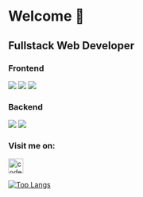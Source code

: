 # Welcome :wave:
## Fullstack Web Developer

### Frontend
![](https://img.shields.io/badge/HTML5%26CSS3-brightgreen) ![](https://img.shields.io/badge/-JavaScript-green) ![](https://img.shields.io/badge/-React.js-lightgrey)

### Backend
![](https://img.shields.io/badge/-.NET%20Core-blueviolet) ![](https://img.shields.io/badge/-Firebase-orange)

### Visit me on:
[<img align="center" alt="codeSTACKr | LinkedIn" width="30px" src="https://external-content.duckduckgo.com/iu/?u=https%3A%2F%2Ftse1.mm.bing.net%2Fth%3Fid%3DOIP.S0dfs_VLPjXaoEKV7EjfTAAAAA%26pid%3DApi&f=1" />][linkedin]

[linkedin]:https://www.linkedin.com/in/kristina91jovanovic11/

[![Top Langs](https://github-readme-stats.vercel.app/api/top-langs/?username=Kristina&layout=compact&theme=dark)](https://github.com/anuraghazra/github-readme-stats)

<!-- ### This week I've been working on:
[![willianrod's wakatime stats](https://github-readme-stats.vercel.app/api/wakatime?username=Kristina&theme=dark)](https://github.com/anuraghazra/github-readme-stats) -->
